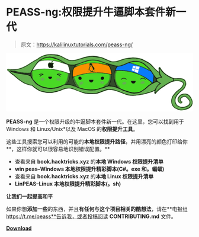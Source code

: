 # PEASS-ng:权限提升牛逼脚本套件新一代

> 原文：<https://kalilinuxtutorials.com/peass-ng/>

[![](img//fb1b68b95ba2082b8466f7dd10d4a2ec.png)](https://blogger.googleusercontent.com/img/a/AVvXsEg6nSyfuQUypdKGF3bYEFxf_VRAmA3rtm3evMNyX44xXblU5qmo8ap5WadGM1Hn8ivbifNRo46xA2w5XzWIETdNYTHIXNvypMlzptFr55XNd7b4JrQ1I4EDcXq13DI3MitDCU-GpxuxnmE8BVw6FvzWD-VnOuhTCjLL54-Ss45eU9rysHaDrrvt4yln=s1218)

**PEASS-ng** 是一个权限升级的牛逼脚本套件新一代。在这里，您可以找到用于 Windows 和 Linux/Unix*以及 MacOS 的**权限提升工具**。

这些工具搜索您可以利用的可能的**本地权限提升路径**，并用漂亮的颜色打印给你**，这样你就可以很容易地识别错误配置。**

*   查看来自 **book.hacktricks.xyz** 的**本地 Windows 权限提升清单**
*   **win peas–Windows 本地权限提升精彩脚本(C#。exe 和。蝙蝠)**
*   查看来自 **book.hacktricks.xyz** 的**本地 Linux 权限提升清单**
*   **LinPEAS–Linux 本地权限提升精彩脚本(。sh)**

**让我们一起提高和平**

如果你想**添加一些**的东西，并且**有任何与这个项目相关的酷想法**，请在**电报组 https://t.me/peass**告诉我，或者投稿阅读 **CONTRIBUTING.md** 文件。

[**Download**](https://github.com/carlospolop/PEASS-ng)